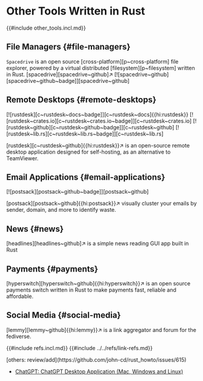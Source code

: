 # Other Tools Written in Rust

{{#include other_tools.incl.md}}

## File Managers {#file-managers}

`Spacedrive` is an open source [cross-platform][p~cross-platform] file explorer, powered by a virtual distributed [filesystem][p~filesystem] written in Rust. [spacedrive][spacedrive~github]↗ [![spacedrive~github][spacedrive~github~badge]][spacedrive~github]

## Remote Desktops {#remote-desktops}

[![rustdesk][c~rustdesk~docs~badge]][c~rustdesk~docs]{{hi:rustdesk}}
[![rustdesk~crates.io][c~rustdesk~crates.io~badge]][c~rustdesk~crates.io]
[![rustdesk~github][c~rustdesk~github~badge]][c~rustdesk~github]
[![rustdesk~lib.rs][c~rustdesk~lib.rs~badge]][c~rustdesk~lib.rs]

[rustdesk][c~rustdesk~github]{{hi:rustdesk}}↗ is an open-source remote desktop application designed for self-hosting, as an alternative to TeamViewer.

## Email Applications {#email-applications}

[![postsack][postsack~github~badge]][postsack~github]

[postsack][postsack~github]{{hi:postsack}}↗ visually cluster your emails by sender, domain, and more to identify waste.

## News {#news}

[headlines][headlines~github]↗ is a simple news reading GUI app built in Rust

## Payments {#payments}

[hyperswitch][hyperswitch~github]{{hi:hyperswitch}}↗ is an open source payments switch written in Rust to make payments fast, reliable and affordable.

## Social Media {#social-media}

[lemmy][lemmy~github]{{hi:lemmy}}↗ is a link aggregator and forum for the fediverse.

{{#include refs.incl.md}}
{{#include ../../refs/link-refs.md}}

<div class="hidden">
[others: review/add](https://github.com/john-cd/rust_howto/issues/615)

- [ChatGPT: ChatGPT Desktop Application (Mac, Windows and Linux)](https://github.com/lencx/ChatGPT)

</div>
